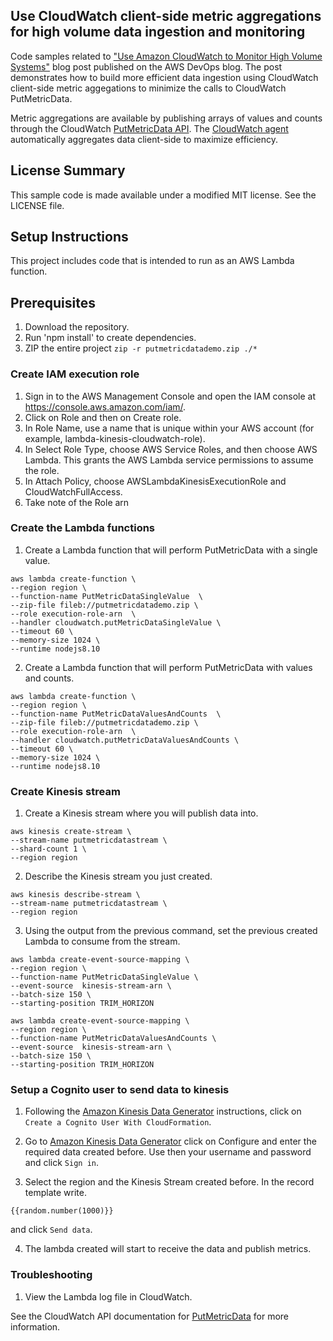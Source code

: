 ## Use CloudWatch client-side metric aggregations for high volume data ingestion and monitoring

Code samples related to ["Use Amazon CloudWatch to Monitor High Volume Systems"](https://aws.amazon.com/blogs/devops/) blog post published on the AWS DevOps blog. The post demonstrates how to build more efficient data ingestion using CloudWatch client-side metric aggegations to minimize the calls to CloudWatch PutMetricData. 

Metric aggregations are available by publishing arrays of values and counts through the CloudWatch [PutMetricData API](https://docs.aws.amazon.com/AmazonCloudWatch/latest/APIReference/API_PutMetricData.html). The [CloudWatch agent](https://docs.aws.amazon.com/AmazonCloudWatch/latest/monitoring/install-CloudWatch-Agent-on-first-instance.html) automatically aggregates data client-side to maximize efficiency. 

## License Summary

This sample code is made available under a modified MIT license. See the LICENSE file.

## Setup Instructions

This project includes code that is intended to run as an AWS Lambda function. 

## Prerequisites

1. Download the repository.
2. Run 'npm install' to create dependencies.
3. ZIP the entire project `zip -r putmetricdatademo.zip ./*`

### Create IAM execution role
1. Sign in to the AWS Management Console and open the IAM console at https://console.aws.amazon.com/iam/.
2. Click on Role and then on Create role.
3. In Role Name, use a name that is unique within your AWS account (for example, lambda-kinesis-cloudwatch-role).
4. In Select Role Type, choose AWS Service Roles, and then choose AWS Lambda. This grants the AWS Lambda service permissions to assume the role.
5. In Attach Policy, choose AWSLambdaKinesisExecutionRole and CloudWatchFullAccess.
6. Take note of the Role arn

### Create the Lambda functions

1. Create a Lambda function that will perform PutMetricData with a single value.
```
aws lambda create-function \
--region region \
--function-name PutMetricDataSingleValue  \
--zip-file fileb://putmetricdatademo.zip \
--role execution-role-arn  \
--handler cloudwatch.putMetricDataSingleValue \
--timeout 60 \
--memory-size 1024 \
--runtime nodejs8.10
```

2. Create a Lambda function that will perform PutMetricData with values and counts.
```
aws lambda create-function \
--region region \
--function-name PutMetricDataValuesAndCounts  \
--zip-file fileb://putmetricdatademo.zip \
--role execution-role-arn  \
--handler cloudwatch.putMetricDataValuesAndCounts \
--timeout 60 \
--memory-size 1024 \
--runtime nodejs8.10
```

### Create Kinesis stream
1. Create a Kinesis stream where you will publish data into.
```
aws kinesis create-stream \
--stream-name putmetricdatastream \
--shard-count 1 \
--region region
```
2. Describe the Kinesis stream you just created.
```
aws kinesis describe-stream \
--stream-name putmetricdatastream \
--region region
```
3. Using the output from the previous command, set the previous created Lambda to consume from the stream.
```
aws lambda create-event-source-mapping \
--region region \
--function-name PutMetricDataSingleValue \
--event-source  kinesis-stream-arn \
--batch-size 150 \
--starting-position TRIM_HORIZON
```

```
aws lambda create-event-source-mapping \
--region region \
--function-name PutMetricDataValuesAndCounts \
--event-source  kinesis-stream-arn \
--batch-size 150 \
--starting-position TRIM_HORIZON
```

### Setup a Cognito user to send data to kinesis
1. Following the [Amazon Kinesis Data Generator](https://awslabs.github.io/amazon-kinesis-data-generator/web/help.html) instructions, click on `Create a Cognito User With CloudFormation`.

2. Go to [Amazon Kinesis Data Generator](https://awslabs.github.io/amazon-kinesis-data-generator) click on Configure and enter the required data created before. Use then your username and password and click `Sign in`.

3. Select the region and the Kinesis Stream created before. In the record template write.

```
{{random.number(1000)}}
```
and click `Send data`.

4. The lambda created will start to receive the data and publish metrics.

### Troubleshooting

1. View the Lambda log file in CloudWatch.

See the CloudWatch API documentation for [PutMetricData](https://docs.aws.amazon.com/AmazonCloudWatch/latest/APIReference/API_PutMetricData.html) for more information.
